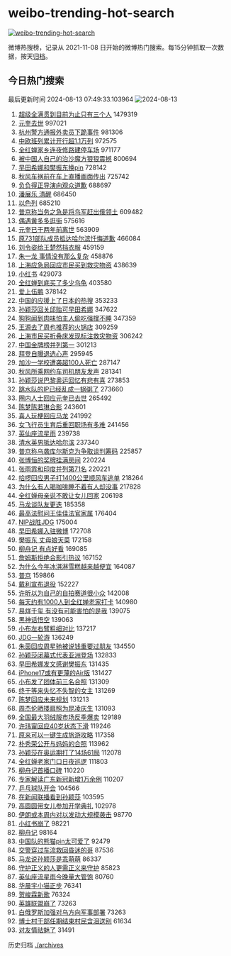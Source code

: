 # weibo-trending-hot-search

[![weibo-trending-hot-search](https://github.com/ameizi/weibo-trending-hot-search/actions/workflows/ci.yml/badge.svg)](https://github.com/ameizi/weibo-trending-hot-search/actions/workflows/ci.yml)

微博热搜榜，记录从 2021-11-08 日开始的微博热门搜索。每15分钟抓取一次数据，按天[归档](./archives)。

## 今日热门搜索

<!-- BEGIN --> 
最后更新时间 2024-08-13 07:49:33.103964 
![2024-08-13](https://imgs-storage.s3.us-east-005.backblazeb2.com/20240813/2024-08-13.png?versionId=4_z8fbbed132d73df8689c40f13_f10607dc01055d1ea_d20240812_m234932_c005_v0501002_t0055_u01723506572680) 
1. [超级全满贯到目前为止只有三个人](https://s.weibo.com/weibo?q=%E8%B6%85%E7%BA%A7%E5%85%A8%E6%BB%A1%E8%B4%AF%E5%88%B0%E7%9B%AE%E5%89%8D%E4%B8%BA%E6%AD%A2%E5%8F%AA%E6%9C%89%E4%B8%89%E4%B8%AA%E4%BA%BA&t=31&band_rank=1&Refer=top) 1479319
1. [元奎去世](https://s.weibo.com/weibo?q=%23%E5%85%83%E5%A5%8E%E5%8E%BB%E4%B8%96%23&t=31&band_rank=2&Refer=top) 997021
1. [杭州警方通报外卖员下跪事件](https://s.weibo.com/weibo?q=%23%E6%9D%AD%E5%B7%9E%E8%AD%A6%E6%96%B9%E9%80%9A%E6%8A%A5%E5%A4%96%E5%8D%96%E5%91%98%E4%B8%8B%E8%B7%AA%E4%BA%8B%E4%BB%B6%23&t=31&band_rank=34&Refer=top) 981306
1. [中欧班列累计开行超1.1万列](https://s.weibo.com/weibo?q=%23%E4%B8%AD%E6%AC%A7%E7%8F%AD%E5%88%97%E7%B4%AF%E8%AE%A1%E5%BC%80%E8%A1%8C%E8%B6%851.1%E4%B8%87%E5%88%97%23&t=31&band_rank=3&Refer=top) 972575
1. [全红婵家乡连夜修路建停车场](https://s.weibo.com/weibo?q=%23%E5%85%A8%E7%BA%A2%E5%A9%B5%E5%AE%B6%E4%B9%A1%E8%BF%9E%E5%A4%9C%E4%BF%AE%E8%B7%AF%E5%BB%BA%E5%81%9C%E8%BD%A6%E5%9C%BA%23&t=31&band_rank=4&Refer=top) 971177
1. [被中国人自己的治沙魔方狠狠震撼](https://s.weibo.com/weibo?q=%23%E8%A2%AB%E4%B8%AD%E5%9B%BD%E4%BA%BA%E8%87%AA%E5%B7%B1%E7%9A%84%E6%B2%BB%E6%B2%99%E9%AD%94%E6%96%B9%E7%8B%A0%E7%8B%A0%E9%9C%87%E6%92%BC%23&t=31&band_rank=3&Refer=top) 800694
1. [早田希娜和樊振东换pin](https://s.weibo.com/weibo?q=%23%E6%97%A9%E7%94%B0%E5%B8%8C%E5%A8%9C%E5%92%8C%E6%A8%8A%E6%8C%AF%E4%B8%9C%E6%8D%A2pin%23&t=31&band_rank=5&Refer=top) 728142
1. [秋风车祸前在车上直播画面传出](https://s.weibo.com/weibo?q=%23%E7%A7%8B%E9%A3%8E%E8%BD%A6%E7%A5%B8%E5%89%8D%E5%9C%A8%E8%BD%A6%E4%B8%8A%E7%9B%B4%E6%92%AD%E7%94%BB%E9%9D%A2%E4%BC%A0%E5%87%BA%23&t=31&band_rank=6&Refer=top) 725742
1. [负负得正导演向观众道歉](https://s.weibo.com/weibo?q=%23%E8%B4%9F%E8%B4%9F%E5%BE%97%E6%AD%A3%E5%AF%BC%E6%BC%94%E5%90%91%E8%A7%82%E4%BC%97%E9%81%93%E6%AD%89%23&t=31&band_rank=7&Refer=top) 688697
1. [潘展乐 清醒](https://s.weibo.com/weibo?q=%E6%BD%98%E5%B1%95%E4%B9%90%20%E6%B8%85%E9%86%92&t=31&band_rank=17&Refer=top) 686450
1. [以色列](https://s.weibo.com/weibo?q=%E4%BB%A5%E8%89%B2%E5%88%97&t=31&band_rank=19&Refer=top) 685210
1. [普京称当务之急是将乌军赶出俄领土](https://s.weibo.com/weibo?q=%23%E6%99%AE%E4%BA%AC%E7%A7%B0%E5%BD%93%E5%8A%A1%E4%B9%8B%E6%80%A5%E6%98%AF%E5%B0%86%E4%B9%8C%E5%86%9B%E8%B5%B6%E5%87%BA%E4%BF%84%E9%A2%86%E5%9C%9F%23&t=31&band_rank=8&Refer=top) 609482
1. [偶遇黄多多逛街](https://s.weibo.com/weibo?q=%23%E5%81%B6%E9%81%87%E9%BB%84%E5%A4%9A%E5%A4%9A%E9%80%9B%E8%A1%97%23&t=31&band_rank=9&Refer=top) 575616
1. [元奎已于两年前离世](https://s.weibo.com/weibo?q=%23%E5%85%83%E5%A5%8E%E5%B7%B2%E4%BA%8E%E4%B8%A4%E5%B9%B4%E5%89%8D%E7%A6%BB%E4%B8%96%23&t=31&band_rank=20&Refer=top) 563909
1. [原731部队成员抵达哈尔滨忏悔道歉](https://s.weibo.com/weibo?q=%23%E5%8E%9F731%E9%83%A8%E9%98%9F%E6%88%90%E5%91%98%E6%8A%B5%E8%BE%BE%E5%93%88%E5%B0%94%E6%BB%A8%E5%BF%8F%E6%82%94%E9%81%93%E6%AD%89%23&t=31&band_rank=10&Refer=top) 466084
1. [刘令姿给王楚然挡衣服](https://s.weibo.com/weibo?q=%E5%88%98%E4%BB%A4%E5%A7%BF%E7%BB%99%E7%8E%8B%E6%A5%9A%E7%84%B6%E6%8C%A1%E8%A1%A3%E6%9C%8D&t=31&band_rank=11&Refer=top) 459159
1. [朱一龙 事情没有那么复杂](https://s.weibo.com/weibo?q=%E6%9C%B1%E4%B8%80%E9%BE%99%20%E4%BA%8B%E6%83%85%E6%B2%A1%E6%9C%89%E9%82%A3%E4%B9%88%E5%A4%8D%E6%9D%82&t=31&band_rank=23&Refer=top) 458876
1. [上海应急局回应市民买到救灾物资](https://s.weibo.com/weibo?q=%23%E4%B8%8A%E6%B5%B7%E5%BA%94%E6%80%A5%E5%B1%80%E5%9B%9E%E5%BA%94%E5%B8%82%E6%B0%91%E4%B9%B0%E5%88%B0%E6%95%91%E7%81%BE%E7%89%A9%E8%B5%84%23&t=31&band_rank=12&Refer=top) 438639
1. [小红书](https://s.weibo.com/weibo?q=%E5%B0%8F%E7%BA%A2%E4%B9%A6&t=31&band_rank=2&Refer=top) 429073
1. [全红婵到底买了多少乌龟](https://s.weibo.com/weibo?q=%23%E5%85%A8%E7%BA%A2%E5%A9%B5%E5%88%B0%E5%BA%95%E4%B9%B0%E4%BA%86%E5%A4%9A%E5%B0%91%E4%B9%8C%E9%BE%9F%23&t=31&band_rank=13&Refer=top) 403580
1. [爱上伍鹏](https://s.weibo.com/weibo?q=%E7%88%B1%E4%B8%8A%E4%BC%8D%E9%B9%8F&t=31&band_rank=15&Refer=top) 378142
1. [中国的应援上了日本的热搜](https://s.weibo.com/weibo?q=%23%E4%B8%AD%E5%9B%BD%E7%9A%84%E5%BA%94%E6%8F%B4%E4%B8%8A%E4%BA%86%E6%97%A5%E6%9C%AC%E7%9A%84%E7%83%AD%E6%90%9C%23&t=31&band_rank=14&Refer=top) 353233
1. [孙颖莎回关邱贻可早田希娜](https://s.weibo.com/weibo?q=%23%E5%AD%99%E9%A2%96%E8%8E%8E%E5%9B%9E%E5%85%B3%E9%82%B1%E8%B4%BB%E5%8F%AF%E6%97%A9%E7%94%B0%E5%B8%8C%E5%A8%9C%23&t=31&band_rank=31&Refer=top) 347622
1. [狗狗闻到肉味怕主人偷吃强撑不睡](https://s.weibo.com/weibo?q=%23%E7%8B%97%E7%8B%97%E9%97%BB%E5%88%B0%E8%82%89%E5%91%B3%E6%80%95%E4%B8%BB%E4%BA%BA%E5%81%B7%E5%90%83%E5%BC%BA%E6%92%91%E4%B8%8D%E7%9D%A1%23&t=31&band_rank=23&Refer=top) 347359
1. [王源去了周也推荐的火锅店](https://s.weibo.com/weibo?q=%23%E7%8E%8B%E6%BA%90%E5%8E%BB%E4%BA%86%E5%91%A8%E4%B9%9F%E6%8E%A8%E8%8D%90%E7%9A%84%E7%81%AB%E9%94%85%E5%BA%97%23&t=31&band_rank=16&Refer=top) 309259
1. [上海市民买折叠床发现标注救灾物资](https://s.weibo.com/weibo?q=%23%E4%B8%8A%E6%B5%B7%E5%B8%82%E6%B0%91%E4%B9%B0%E6%8A%98%E5%8F%A0%E5%BA%8A%E5%8F%91%E7%8E%B0%E6%A0%87%E6%B3%A8%E6%95%91%E7%81%BE%E7%89%A9%E8%B5%84%23&t=31&band_rank=17&Refer=top) 306242
1. [中国金牌榜并列第一](https://s.weibo.com/weibo?q=%23%E4%B8%AD%E5%9B%BD%E9%87%91%E7%89%8C%E6%A6%9C%E5%B9%B6%E5%88%97%E7%AC%AC%E4%B8%80%23&t=31&band_rank=18&Refer=top) 301213
1. [拜登自曝退选心声](https://s.weibo.com/weibo?q=%23%E6%8B%9C%E7%99%BB%E8%87%AA%E6%9B%9D%E9%80%80%E9%80%89%E5%BF%83%E5%A3%B0%23&t=31&band_rank=12&Refer=top) 295945
1. [加沙一学校遭袭超100人死亡](https://s.weibo.com/weibo?q=%23%E5%8A%A0%E6%B2%99%E4%B8%80%E5%AD%A6%E6%A0%A1%E9%81%AD%E8%A2%AD%E8%B6%85100%E4%BA%BA%E6%AD%BB%E4%BA%A1%23&t=31&band_rank=10&Refer=top) 287147
1. [秋风所乘网约车司机朋友发声](https://s.weibo.com/weibo?q=%23%E7%A7%8B%E9%A3%8E%E6%89%80%E4%B9%98%E7%BD%91%E7%BA%A6%E8%BD%A6%E5%8F%B8%E6%9C%BA%E6%9C%8B%E5%8F%8B%E5%8F%91%E5%A3%B0%23&t=31&band_rank=15&Refer=top) 281341
1. [孙颖莎说巴黎奥运回忆有悲有喜](https://s.weibo.com/weibo?q=%23%E5%AD%99%E9%A2%96%E8%8E%8E%E8%AF%B4%E5%B7%B4%E9%BB%8E%E5%A5%A5%E8%BF%90%E5%9B%9E%E5%BF%86%E6%9C%89%E6%82%B2%E6%9C%89%E5%96%9C%23&t=31&band_rank=20&Refer=top) 273853
1. [跳水队的IP已经乱成一锅粥了](https://s.weibo.com/weibo?q=%23%E8%B7%B3%E6%B0%B4%E9%98%9F%E7%9A%84IP%E5%B7%B2%E7%BB%8F%E4%B9%B1%E6%88%90%E4%B8%80%E9%94%85%E7%B2%A5%E4%BA%86%23&t=31&band_rank=21&Refer=top) 273660
1. [圈内人士回应元奎已去世](https://s.weibo.com/weibo?q=%23%E5%9C%88%E5%86%85%E4%BA%BA%E5%A3%AB%E5%9B%9E%E5%BA%94%E5%85%83%E5%A5%8E%E5%B7%B2%E5%8E%BB%E4%B8%96%23&t=31&band_rank=22&Refer=top) 265492
1. [陈梦陈若琳合影](https://s.weibo.com/weibo?q=%E9%99%88%E6%A2%A6%E9%99%88%E8%8B%A5%E7%90%B3%E5%90%88%E5%BD%B1&t=31&band_rank=24&Refer=top) 243601
1. [喜人玩梗回应马龙](https://s.weibo.com/weibo?q=%23%E5%96%9C%E4%BA%BA%E7%8E%A9%E6%A2%97%E5%9B%9E%E5%BA%94%E9%A9%AC%E9%BE%99%23&t=31&band_rank=20&Refer=top) 241992
1. [女飞行员生育后重回职场有多难](https://s.weibo.com/weibo?q=%E5%A5%B3%E9%A3%9E%E8%A1%8C%E5%91%98%E7%94%9F%E8%82%B2%E5%90%8E%E9%87%8D%E5%9B%9E%E8%81%8C%E5%9C%BA%E6%9C%89%E5%A4%9A%E9%9A%BE&t=31&band_rank=25&Refer=top) 241456
1. [英仙座流星雨](https://s.weibo.com/weibo?q=%E8%8B%B1%E4%BB%99%E5%BA%A7%E6%B5%81%E6%98%9F%E9%9B%A8&t=31&band_rank=26&Refer=top) 239738
1. [清水英男抵达哈尔滨](https://s.weibo.com/weibo?q=%23%E6%B8%85%E6%B0%B4%E8%8B%B1%E7%94%B7%E6%8A%B5%E8%BE%BE%E5%93%88%E5%B0%94%E6%BB%A8%23&t=31&band_rank=27&Refer=top) 237340
1. [普京称乌袭库尔斯克为争取谈判筹码](https://s.weibo.com/weibo?q=%23%E6%99%AE%E4%BA%AC%E7%A7%B0%E4%B9%8C%E8%A2%AD%E5%BA%93%E5%B0%94%E6%96%AF%E5%85%8B%E4%B8%BA%E4%BA%89%E5%8F%96%E8%B0%88%E5%88%A4%E7%AD%B9%E7%A0%81%23&t=31&band_rank=28&Refer=top) 225857
1. [张博恒的奖牌挂满房间](https://s.weibo.com/weibo?q=%23%E5%BC%A0%E5%8D%9A%E6%81%92%E7%9A%84%E5%A5%96%E7%89%8C%E6%8C%82%E6%BB%A1%E6%88%BF%E9%97%B4%23&t=31&band_rank=29&Refer=top) 220224
1. [张雨霏和印度并列第71名](https://s.weibo.com/weibo?q=%E5%BC%A0%E9%9B%A8%E9%9C%8F%E5%92%8C%E5%8D%B0%E5%BA%A6%E5%B9%B6%E5%88%97%E7%AC%AC71%E5%90%8D&t=31&band_rank=30&Refer=top) 220221
1. [哈啰回应男子打1400公里顺风车逃单](https://s.weibo.com/weibo?q=%23%E5%93%88%E5%95%B0%E5%9B%9E%E5%BA%94%E7%94%B7%E5%AD%90%E6%89%931400%E5%85%AC%E9%87%8C%E9%A1%BA%E9%A3%8E%E8%BD%A6%E9%80%83%E5%8D%95%23&t=31&band_rank=10&Refer=top) 218264
1. [为什么有人喝咖啡睡不着有人却没事](https://s.weibo.com/weibo?q=%23%E4%B8%BA%E4%BB%80%E4%B9%88%E6%9C%89%E4%BA%BA%E5%96%9D%E5%92%96%E5%95%A1%E7%9D%A1%E4%B8%8D%E7%9D%80%E6%9C%89%E4%BA%BA%E5%8D%B4%E6%B2%A1%E4%BA%8B%23&t=31&band_rank=31&Refer=top) 217828
1. [全红婵母亲说不敢让女儿回家](https://s.weibo.com/weibo?q=%23%E5%85%A8%E7%BA%A2%E5%A9%B5%E6%AF%8D%E4%BA%B2%E8%AF%B4%E4%B8%8D%E6%95%A2%E8%AE%A9%E5%A5%B3%E5%84%BF%E5%9B%9E%E5%AE%B6%23&t=31&band_rank=37&Refer=top) 206198
1. [马龙谈队友更迭](https://s.weibo.com/weibo?q=%23%E9%A9%AC%E9%BE%99%E8%B0%88%E9%98%9F%E5%8F%8B%E6%9B%B4%E8%BF%AD%23&t=31&band_rank=22&Refer=top) 185358
1. [最高法慰问王佳佳法官家属](https://s.weibo.com/weibo?q=%23%E6%9C%80%E9%AB%98%E6%B3%95%E6%85%B0%E9%97%AE%E7%8E%8B%E4%BD%B3%E4%BD%B3%E6%B3%95%E5%AE%98%E5%AE%B6%E5%B1%9E%23&t=31&band_rank=32&Refer=top) 176404
1. [NIP战胜JDG](https://s.weibo.com/weibo?q=%23NIP%E6%88%98%E8%83%9CJDG%23&t=31&band_rank=33&Refer=top) 175004
1. [早田希娜入驻微博](https://s.weibo.com/weibo?q=%23%E6%97%A9%E7%94%B0%E5%B8%8C%E5%A8%9C%E5%85%A5%E9%A9%BB%E5%BE%AE%E5%8D%9A%23&t=31&band_rank=34&Refer=top) 172708
1. [樊振东 丈母娘天菜](https://s.weibo.com/weibo?q=%E6%A8%8A%E6%8C%AF%E4%B8%9C%20%E4%B8%88%E6%AF%8D%E5%A8%98%E5%A4%A9%E8%8F%9C&t=31&band_rank=35&Refer=top) 172158
1. [柳舟记 有点好看](https://s.weibo.com/weibo?q=%E6%9F%B3%E8%88%9F%E8%AE%B0%20%E6%9C%89%E7%82%B9%E5%A5%BD%E7%9C%8B&t=31&band_rank=36&Refer=top) 169085
1. [詹姆斯拒绝合影引热议](https://s.weibo.com/weibo?q=%23%E8%A9%B9%E5%A7%86%E6%96%AF%E6%8B%92%E7%BB%9D%E5%90%88%E5%BD%B1%E5%BC%95%E7%83%AD%E8%AE%AE%23&t=31&band_rank=37&Refer=top) 167152
1. [为什么今年冰淇淋雪糕越来越便宜](https://s.weibo.com/weibo?q=%23%E4%B8%BA%E4%BB%80%E4%B9%88%E4%BB%8A%E5%B9%B4%E5%86%B0%E6%B7%87%E6%B7%8B%E9%9B%AA%E7%B3%95%E8%B6%8A%E6%9D%A5%E8%B6%8A%E4%BE%BF%E5%AE%9C%23&t=31&band_rank=38&Refer=top) 164087
1. [普京](https://s.weibo.com/weibo?q=%E6%99%AE%E4%BA%AC&t=31&band_rank=39&Refer=top) 159866
1. [戴利宣布退役](https://s.weibo.com/weibo?q=%23%E6%88%B4%E5%88%A9%E5%AE%A3%E5%B8%83%E9%80%80%E5%BD%B9%23&t=31&band_rank=39&Refer=top) 152227
1. [许昕以为自己的自拍赛道很小众](https://s.weibo.com/weibo?q=%23%E8%AE%B8%E6%98%95%E4%BB%A5%E4%B8%BA%E8%87%AA%E5%B7%B1%E7%9A%84%E8%87%AA%E6%8B%8D%E8%B5%9B%E9%81%93%E5%BE%88%E5%B0%8F%E4%BC%97%23&t=31&band_rank=40&Refer=top) 142008
1. [每天约有1000人到全红婵老家打卡](https://s.weibo.com/weibo?q=%23%E6%AF%8F%E5%A4%A9%E7%BA%A6%E6%9C%891000%E4%BA%BA%E5%88%B0%E5%85%A8%E7%BA%A2%E5%A9%B5%E8%80%81%E5%AE%B6%E6%89%93%E5%8D%A1%23&t=31&band_rank=41&Refer=top) 140980
1. [易烊千玺 有没有可能害怕的是我](https://s.weibo.com/weibo?q=%E6%98%93%E7%83%8A%E5%8D%83%E7%8E%BA%20%E6%9C%89%E6%B2%A1%E6%9C%89%E5%8F%AF%E8%83%BD%E5%AE%B3%E6%80%95%E7%9A%84%E6%98%AF%E6%88%91&t=31&band_rank=42&Refer=top) 139075
1. [黑神话悟空](https://s.weibo.com/weibo?q=%23%E9%BB%91%E7%A5%9E%E8%AF%9D%E6%82%9F%E7%A9%BA%23&t=31&band_rank=36&Refer=top) 139063
1. [小布左右臂粗细对比](https://s.weibo.com/weibo?q=%23%E5%B0%8F%E5%B8%83%E5%B7%A6%E5%8F%B3%E8%87%82%E7%B2%97%E7%BB%86%E5%AF%B9%E6%AF%94%23&t=31&band_rank=38&Refer=top) 137217
1. [JDG一轮游](https://s.weibo.com/weibo?q=JDG%E4%B8%80%E8%BD%AE%E6%B8%B8&t=31&band_rank=36&Refer=top) 136249
1. [朱茵回应周星驰被说钱重要过朋友](https://s.weibo.com/weibo?q=%23%E6%9C%B1%E8%8C%B5%E5%9B%9E%E5%BA%94%E5%91%A8%E6%98%9F%E9%A9%B0%E8%A2%AB%E8%AF%B4%E9%92%B1%E9%87%8D%E8%A6%81%E8%BF%87%E6%9C%8B%E5%8F%8B%23&t=31&band_rank=43&Refer=top) 134550
1. [孙颖莎闭幕式代表亚洲登场](https://s.weibo.com/weibo?q=%E5%AD%99%E9%A2%96%E8%8E%8E%E9%97%AD%E5%B9%95%E5%BC%8F%E4%BB%A3%E8%A1%A8%E4%BA%9A%E6%B4%B2%E7%99%BB%E5%9C%BA&t=31&band_rank=44&Refer=top) 132833
1. [早田希娜发文感谢樊振东](https://s.weibo.com/weibo?q=%23%E6%97%A9%E7%94%B0%E5%B8%8C%E5%A8%9C%E5%8F%91%E6%96%87%E6%84%9F%E8%B0%A2%E6%A8%8A%E6%8C%AF%E4%B8%9C%23&t=31&band_rank=45&Refer=top) 131435
1. [iPhone17或有更薄的Air版](https://s.weibo.com/weibo?q=%23iPhone17%E6%88%96%E6%9C%89%E6%9B%B4%E8%96%84%E7%9A%84Air%E7%89%88%23&t=31&band_rank=46&Refer=top) 131427
1. [小布发了团体前三名合照](https://s.weibo.com/weibo?q=%23%E5%B0%8F%E5%B8%83%E5%8F%91%E4%BA%86%E5%9B%A2%E4%BD%93%E5%89%8D%E4%B8%89%E5%90%8D%E5%90%88%E7%85%A7%23&t=31&band_rank=47&Refer=top) 131309
1. [终于等来失忆不失智的女主](https://s.weibo.com/weibo?q=%E7%BB%88%E4%BA%8E%E7%AD%89%E6%9D%A5%E5%A4%B1%E5%BF%86%E4%B8%8D%E5%A4%B1%E6%99%BA%E7%9A%84%E5%A5%B3%E4%B8%BB&t=31&band_rank=48&Refer=top) 131269
1. [陈梦回应未来规划](https://s.weibo.com/weibo?q=%23%E9%99%88%E6%A2%A6%E5%9B%9E%E5%BA%94%E6%9C%AA%E6%9D%A5%E8%A7%84%E5%88%92%23&t=31&band_rank=49&Refer=top) 131213
1. [周杰伦晒搂肩照为昆凌庆生](https://s.weibo.com/weibo?q=%23%E5%91%A8%E6%9D%B0%E4%BC%A6%E6%99%92%E6%90%82%E8%82%A9%E7%85%A7%E4%B8%BA%E6%98%86%E5%87%8C%E5%BA%86%E7%94%9F%23&t=31&band_rank=50&Refer=top) 131093
1. [全国最大羽绒服市场反季爆卖](https://s.weibo.com/weibo?q=%23%E5%85%A8%E5%9B%BD%E6%9C%80%E5%A4%A7%E7%BE%BD%E7%BB%92%E6%9C%8D%E5%B8%82%E5%9C%BA%E5%8F%8D%E5%AD%A3%E7%88%86%E5%8D%96%23&t=31&band_rank=10&Refer=top) 129189
1. [许玮甯回应40岁状态下滑](https://s.weibo.com/weibo?q=%23%E8%AE%B8%E7%8E%AE%E7%94%AF%E5%9B%9E%E5%BA%9440%E5%B2%81%E7%8A%B6%E6%80%81%E4%B8%8B%E6%BB%91%23&t=31&band_rank=29&Refer=top) 119246
1. [原来可以一键生成旅游攻略](https://s.weibo.com/weibo?q=%E5%8E%9F%E6%9D%A5%E5%8F%AF%E4%BB%A5%E4%B8%80%E9%94%AE%E7%94%9F%E6%88%90%E6%97%85%E6%B8%B8%E6%94%BB%E7%95%A5&t=31&band_rank=41&Refer=top) 117358
1. [朴秀荣公开与妈妈的合照](https://s.weibo.com/weibo?q=%23%E6%9C%B4%E7%A7%80%E8%8D%A3%E5%85%AC%E5%BC%80%E4%B8%8E%E5%A6%88%E5%A6%88%E7%9A%84%E5%90%88%E7%85%A7%23&t=31&band_rank=50&Refer=top) 113962
1. [孙颖莎在奥运期打了14场61局](https://s.weibo.com/weibo?q=%23%E5%AD%99%E9%A2%96%E8%8E%8E%E5%9C%A8%E5%A5%A5%E8%BF%90%E6%9C%9F%E6%89%93%E4%BA%8614%E5%9C%BA61%E5%B1%80%23&t=31&band_rank=49&Refer=top) 112078
1. [全红婵老家门口日夜巡逻](https://s.weibo.com/weibo?q=%23%E5%85%A8%E7%BA%A2%E5%A9%B5%E8%80%81%E5%AE%B6%E9%97%A8%E5%8F%A3%E6%97%A5%E5%A4%9C%E5%B7%A1%E9%80%BB%23&t=31&band_rank=38&Refer=top) 111803
1. [柳舟记首播口碑](https://s.weibo.com/weibo?q=%23%E6%9F%B3%E8%88%9F%E8%AE%B0%E9%A6%96%E6%92%AD%E5%8F%A3%E7%A2%91%23&t=31&band_rank=44&Refer=top) 110220
1. [专家解读广东新冠新增1万余例](https://s.weibo.com/weibo?q=%23%E4%B8%93%E5%AE%B6%E8%A7%A3%E8%AF%BB%E5%B9%BF%E4%B8%9C%E6%96%B0%E5%86%A0%E6%96%B0%E5%A2%9E1%E4%B8%87%E4%BD%99%E4%BE%8B%23&t=31&band_rank=10&Refer=top) 110207
1. [乒乓球队开会](https://s.weibo.com/weibo?q=%23%E4%B9%92%E4%B9%93%E7%90%83%E9%98%9F%E5%BC%80%E4%BC%9A%23&t=31&band_rank=41&Refer=top) 104566
1. [在新闻联播看到孙颖莎](https://s.weibo.com/weibo?q=%23%E5%9C%A8%E6%96%B0%E9%97%BB%E8%81%94%E6%92%AD%E7%9C%8B%E5%88%B0%E5%AD%99%E9%A2%96%E8%8E%8E%23&t=31&band_rank=41&Refer=top) 103595
1. [高圆圆带女儿参加开学典礼](https://s.weibo.com/weibo?q=%23%E9%AB%98%E5%9C%86%E5%9C%86%E5%B8%A6%E5%A5%B3%E5%84%BF%E5%8F%82%E5%8A%A0%E5%BC%80%E5%AD%A6%E5%85%B8%E7%A4%BC%23&t=31&band_rank=49&Refer=top) 102978
1. [伊朗或本周内对以发动大规模袭击](https://s.weibo.com/weibo?q=%23%E4%BC%8A%E6%9C%97%E6%88%96%E6%9C%AC%E5%91%A8%E5%86%85%E5%AF%B9%E4%BB%A5%E5%8F%91%E5%8A%A8%E5%A4%A7%E8%A7%84%E6%A8%A1%E8%A2%AD%E5%87%BB%23&t=31&band_rank=38&Refer=top) 98770
1. [小红书崩了](https://s.weibo.com/weibo?q=%23%E5%B0%8F%E7%BA%A2%E4%B9%A6%E5%B4%A9%E4%BA%86%23&t=31&band_rank=49&Refer=top) 98221
1. [柳舟记](https://s.weibo.com/weibo?q=%E6%9F%B3%E8%88%9F%E8%AE%B0&t=31&band_rank=49&Refer=top) 98164
1. [中国队的熊猫pin太可爱了](https://s.weibo.com/weibo?q=%E4%B8%AD%E5%9B%BD%E9%98%9F%E7%9A%84%E7%86%8A%E7%8C%ABpin%E5%A4%AA%E5%8F%AF%E7%88%B1%E4%BA%86&t=31&band_rank=45&Refer=top) 92479
1. [交警穿过车流救回昏迷的哥](https://s.weibo.com/weibo?q=%23%E4%BA%A4%E8%AD%A6%E7%A9%BF%E8%BF%87%E8%BD%A6%E6%B5%81%E6%95%91%E5%9B%9E%E6%98%8F%E8%BF%B7%E7%9A%84%E5%93%A5%23&t=31&band_rank=10&Refer=top) 87536
1. [马龙说孙颖莎是乖萌萌](https://s.weibo.com/weibo?q=%23%E9%A9%AC%E9%BE%99%E8%AF%B4%E5%AD%99%E9%A2%96%E8%8E%8E%E6%98%AF%E4%B9%96%E8%90%8C%E8%90%8C%23&t=31&band_rank=31&Refer=top) 86337
1. [守护正义的人更需正义来守护](https://s.weibo.com/weibo?q=%23%E5%AE%88%E6%8A%A4%E6%AD%A3%E4%B9%89%E7%9A%84%E4%BA%BA%E6%9B%B4%E9%9C%80%E6%AD%A3%E4%B9%89%E6%9D%A5%E5%AE%88%E6%8A%A4%23&t=31&band_rank=27&Refer=top) 85823
1. [英仙座流星雨今晚量大管饱](https://s.weibo.com/weibo?q=%23%E8%8B%B1%E4%BB%99%E5%BA%A7%E6%B5%81%E6%98%9F%E9%9B%A8%E4%BB%8A%E6%99%9A%E9%87%8F%E5%A4%A7%E7%AE%A1%E9%A5%B1%23&t=31&band_rank=43&Refer=top) 80760
1. [华晨宇小猫正步](https://s.weibo.com/weibo?q=%E5%8D%8E%E6%99%A8%E5%AE%87%E5%B0%8F%E7%8C%AB%E6%AD%A3%E6%AD%A5&t=31&band_rank=43&Refer=top) 76341
1. [贺峻霖新歌](https://s.weibo.com/weibo?q=%E8%B4%BA%E5%B3%BB%E9%9C%96%E6%96%B0%E6%AD%8C&t=31&band_rank=48&Refer=top) 76324
1. [英雄联盟崩了](https://s.weibo.com/weibo?q=%E8%8B%B1%E9%9B%84%E8%81%94%E7%9B%9F%E5%B4%A9%E4%BA%86&t=31&band_rank=48&Refer=top) 73263
1. [白俄罗斯加强对乌方向军事部署](https://s.weibo.com/weibo?q=%23%E7%99%BD%E4%BF%84%E7%BD%97%E6%96%AF%E5%8A%A0%E5%BC%BA%E5%AF%B9%E4%B9%8C%E6%96%B9%E5%90%91%E5%86%9B%E4%BA%8B%E9%83%A8%E7%BD%B2%23&t=31&band_rank=50&Refer=top) 73263
1. [博士村干部任期结束村民含泪送别](https://s.weibo.com/weibo?q=%23%E5%8D%9A%E5%A3%AB%E6%9D%91%E5%B9%B2%E9%83%A8%E4%BB%BB%E6%9C%9F%E7%BB%93%E6%9D%9F%E6%9D%91%E6%B0%91%E5%90%AB%E6%B3%AA%E9%80%81%E5%88%AB%23&t=31&band_rank=10&Refer=top) 61634
1. [对友情祛魅了](https://s.weibo.com/weibo?q=%E5%AF%B9%E5%8F%8B%E6%83%85%E7%A5%9B%E9%AD%85%E4%BA%86&t=31&band_rank=45&Refer=top) 31491
<!-- END -->

历史归档 [./archives](./archives)

